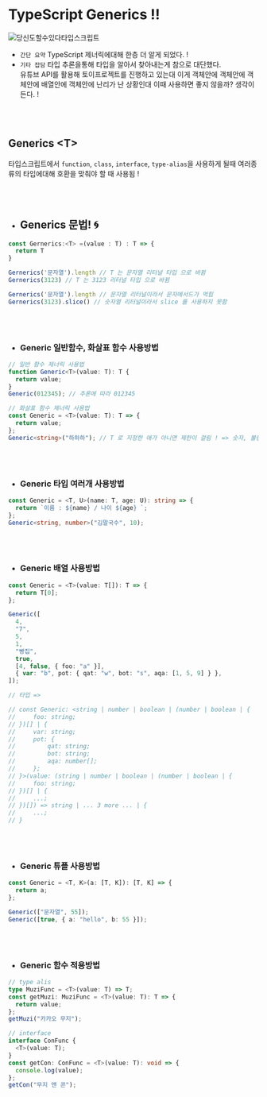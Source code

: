 # TypeScript Generics !!

![당신도할수있다타입스크립트](https://github.com/muzi55/TIL/assets/132406946/7d10436d-6194-4e0f-a633-ce06b1b8ad51)

- `간단 요약` TypeScript 제너릭에대해 한층 더 알게 되었다. !
- `기타 잡담` 타입 추론을통해 타입을 알아서 찾아내는게 참으로 대단했다. <br />유튜브 API를 활용해 토이프로젝트를 진행하고 있는대 이게 객체안에 객체안에 객체안에 배열안에 객체안에 난리가 난 상황인대 이때 사용하면 좋지 않을까? 생각이든다. !

<br/>
<br/>

## Generics &lt;T&gt;

타입스크립트에서 `function`, `class`, `interface`, `type-alias`을 사용하게 될때 여러종류의 타입에대해 호환을 맞춰야 할 때 사용됨 !

  <br/>
  <br/>

- ## Generics 문법! :cyclone:

```typescript
const Gernerics:<T> =(value : T) : T => {
  return T
}

Gernerics('문자열').length // T 는 문자열 리터널 타입 으로 바뀜
Gernerics(3123) // T 는 3123 리터널 타입 으로 바뀜

Gernerics('문자열').length // 문자열 리터널이라서 문자메서드가 먹힘
Gernerics(3123).slice() // 숫자열 리터널이라서 slice 를 사용하지 못함

```

<br/>
<br/>

- ### Generic 일반함수, 화살표 함수 사용방법

```typescript
// 일반 함수 제너릭 사용법
function Generic<T>(value: T): T {
  return value;
}
Generic(012345); // 추론에 따라 012345

// 화살표 함수 제너릭 사용법
const Generic = <T>(value: T): T => {
  return value;
};
Generic<string>("하하하"); // T 로 지정한 애가 아니면 제한이 걸림 ! => 숫자, 불린값등 들어가면 에러남 !
```

<br/>
<br/>

- ### Generic 타입 여러개 사용방법

```typescript
const Generic = <T, U>(name: T, age: U): string => {
  return `이름 : ${name} / 나이 ${age} `;
};
Generic<string, number>("김말국수", 10);
```

<br/>
<br/>

- ### Generic 배열 사용방법

```typescript
const Generic = <T>(value: T[]): T => {
  return T[0];
};

Generic([
  4,
  "7",
  5,
  1,
  "빵집",
  true,
  [4, false, { foo: "a" }],
  { var: "b", pot: { qat: "w", bot: "s", aqa: [1, 5, 9] } },
]);

// 타입 =>

// const Generic: <string | number | boolean | (number | boolean | {
//     foo: string;
// })[] | {
//     var: string;
//     pot: {
//         qat: string;
//         bot: string;
//         aqa: number[];
//     };
// }>(value: (string | number | boolean | (number | boolean | {
//     foo: string;
// })[] | {
//     ...;
// })[]) => string | ... 3 more ... | {
//     ...;
// }
```

<br/>
<br/>

- ### Generic 튜플 사용방법

```typescript
const Generic = <T, K>(a: [T, K]): [T, K] => {
  return a;
};

Generic(["문자열", 55]);
Generic([true, { a: "hello", b: 55 }]);
```

<br/>
<br/>

- ### Generic 함수 적용방법

```typescript
// type alis
type MuziFunc = <T>(value: T) => T;
const getMuzi: MuziFunc = <T>(value: T): T => {
  return value;
};
getMuzi("카카오 무지");

// interface
interface ConFunc {
  <T>(value: T);
}
const getCon: ConFunc = <T>(value: T): void => {
  console.log(value);
};
getCon("무지 앤 콘");
```
